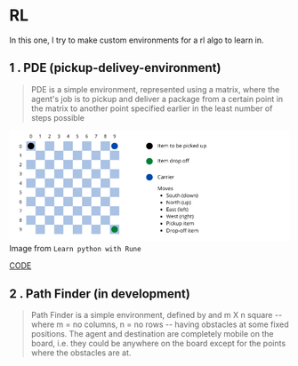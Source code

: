 # RL

In this one, I try to make custom environments for a rl algo to learn in.

## 1 . PDE (pickup-delivey-environment)
> PDE is a simple environment, represented using a matrix, where the agent's job is to pickup and deliver a package from a certain point in the matrix to another point specified earlier in the least number of steps possible

![evironment](problem.png)
Image from `Learn python with Rune`

[CODE](https://github.com/ShimronAlakkal/ql-env-and-agent/blob/main/QL.ipynb)
  
## 2 . Path Finder (in development)
> Path Finder is a simple environment, defined by and m X n square -- where m = no columns, n = no rows -- having obstacles at some fixed positions. The agent and destination are completely mobile on the board, i.e. they could be anywhere on the board except for the points where the obstacles are at.



